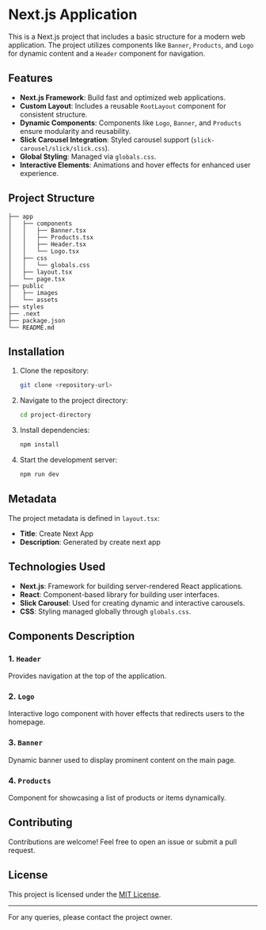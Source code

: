 # Next.js Application

This is a Next.js project that includes a basic structure for a modern web application. The project utilizes components like `Banner`, `Products`, and `Logo` for dynamic content and a `Header` component for navigation.

## Features
- **Next.js Framework**: Build fast and optimized web applications.
- **Custom Layout**: Includes a reusable `RootLayout` component for consistent structure.
- **Dynamic Components**: Components like `Logo`, `Banner`, and `Products` ensure modularity and reusability.
- **Slick Carousel Integration**: Styled carousel support (`slick-carousel/slick/slick.css`).
- **Global Styling**: Managed via `globals.css`.
- **Interactive Elements**: Animations and hover effects for enhanced user experience.

## Project Structure
```
├── app
│   ├── components
│   │   ├── Banner.tsx
│   │   ├── Products.tsx
│   │   ├── Header.tsx
│   │   └── Logo.tsx
│   ├── css
│   │   └── globals.css
│   ├── layout.tsx
│   └── page.tsx
├── public
│   ├── images
│   └── assets
├── styles
├── .next
├── package.json
└── README.md
```

## Installation

1. Clone the repository:
   ```bash
   git clone <repository-url>
   ```

2. Navigate to the project directory:
   ```bash
   cd project-directory
   ```

3. Install dependencies:
   ```bash
   npm install
   ```

4. Start the development server:
   ```bash
   npm run dev
   ```

## Metadata

The project metadata is defined in `layout.tsx`:
- **Title**: Create Next App
- **Description**: Generated by create next app

## Technologies Used
- **Next.js**: Framework for building server-rendered React applications.
- **React**: Component-based library for building user interfaces.
- **Slick Carousel**: Used for creating dynamic and interactive carousels.
- **CSS**: Styling managed globally through `globals.css`.

## Components Description
### 1. `Header`
Provides navigation at the top of the application.

### 2. `Logo`
Interactive logo component with hover effects that redirects users to the homepage.

### 3. `Banner`
Dynamic banner used to display prominent content on the main page.

### 4. `Products`
Component for showcasing a list of products or items dynamically.

## Contributing
Contributions are welcome! Feel free to open an issue or submit a pull request.

## License
This project is licensed under the [MIT License](LICENSE).

---

For any queries, please contact the project owner.
